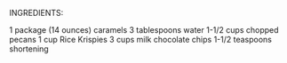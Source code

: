 INGREDIENTS:

1 package (14 ounces) caramels
3 tablespoons water
1-1/2 cups chopped pecans
1 cup Rice Krispies
3 cups milk chocolate chips
1-1/2 teaspoons shortening
